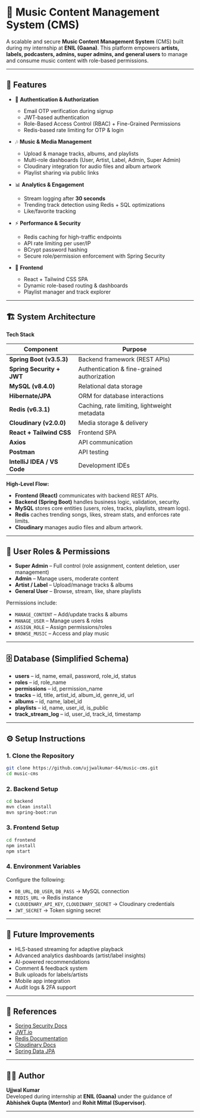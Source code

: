 # 🎵 Music Content Management System (CMS)

A scalable and secure **Music Content Management System** (CMS) built during my internship at **ENIL (Gaana)**.
This platform empowers **artists, labels, podcasters, admins, super admins, and general users** to manage and consume music content with role-based permissions.

---

## 🚀 Features

* 🔑 **Authentication & Authorization**

  * Email OTP verification during signup
  * JWT-based authentication
  * Role-Based Access Control (RBAC) + Fine-Grained Permissions
  * Redis-based rate limiting for OTP & login

* 🎶 **Music & Media Management**

  * Upload & manage tracks, albums, and playlists
  * Multi-role dashboards (User, Artist, Label, Admin, Super Admin)
  * Cloudinary integration for audio files and album artwork
  * Playlist sharing via public links

* 📊 **Analytics & Engagement**

  * Stream logging after **30 seconds**
  * Trending track detection using Redis + SQL optimizations
  * Like/favorite tracking

* ⚡ **Performance & Security**

  * Redis caching for high-traffic endpoints
  * API rate limiting per user/IP
  * BCrypt password hashing
  * Secure role/permission enforcement with Spring Security

* 🎨 **Frontend**

  * React + Tailwind CSS SPA
  * Dynamic role-based routing & dashboards
  * Playlist manager and track explorer

---

## 🏗️ System Architecture

**Tech Stack**

| Component                   | Purpose                                      |
| --------------------------- | -------------------------------------------- |
| **Spring Boot (v3.5.3)**    | Backend framework (REST APIs)                |
| **Spring Security + JWT**   | Authentication & fine-grained authorization  |
| **MySQL (v8.4.0)**          | Relational data storage                      |
| **Hibernate/JPA**           | ORM for database interactions                |
| **Redis (v6.3.1)**          | Caching, rate limiting, lightweight metadata |
| **Cloudinary (v2.0.0)**     | Media storage & delivery                     |
| **React + Tailwind CSS**    | Frontend SPA                                 |
| **Axios**                   | API communication                            |
| **Postman**                 | API testing                                  |
| **IntelliJ IDEA / VS Code** | Development IDEs                             |

**High-Level Flow:**

* **Frontend (React)** communicates with backend REST APIs.
* **Backend (Spring Boot)** handles business logic, validation, security.
* **MySQL** stores core entities (users, roles, tracks, playlists, stream logs).
* **Redis** caches trending songs, likes, stream stats, and enforces rate limits.
* **Cloudinary** manages audio files and album artwork.

---

## 🔐 User Roles & Permissions

* **Super Admin** – Full control (role assignment, content deletion, user management)
* **Admin** – Manage users, moderate content
* **Artist / Label** – Upload/manage tracks & albums
* **General User** – Browse, stream, like, share playlists

Permissions include:

* `MANAGE_CONTENT` – Add/update tracks & albums
* `MANAGE_USER` – Manage users & roles
* `ASSIGN_ROLE` – Assign permissions/roles
* `BROWSE_MUSIC` – Access and play music

---

## 🗄️ Database (Simplified Schema)

* **users** – id, name, email, password, role_id, status
* **roles** – id, role_name
* **permissions** – id, permission_name
* **tracks** – id, title, artist_id, album_id, genre_id, url
* **albums** – id, name, label_id
* **playlists** – id, name, user_id, is_public
* **track_stream_log** – id, user_id, track_id, timestamp

---

## ⚙️ Setup Instructions

### 1. Clone the Repository

```bash
git clone https://github.com/ujjwalkumar-64/music-cms.git
cd music-cms
```

### 2. Backend Setup

```bash
cd backend
mvn clean install
mvn spring-boot:run
```

### 3. Frontend Setup

```bash
cd frontend
npm install
npm start
```

### 4. Environment Variables

Configure the following:

* `DB_URL`, `DB_USER`, `DB_PASS` → MySQL connection
* `REDIS_URL` → Redis instance
* `CLOUDINARY_API_KEY`, `CLOUDINARY_SECRET` → Cloudinary credentials
* `JWT_SECRET` → Token signing secret

---

## 📌 Future Improvements

* HLS-based streaming for adaptive playback
* Advanced analytics dashboards (artist/label insights)
* AI-powered recommendations
* Comment & feedback system
* Bulk uploads for labels/artists
* Mobile app integration
* Audit logs & 2FA support

---

## 📖 References

* [Spring Security Docs](https://spring.io/projects/spring-security)
* [JWT.io](https://jwt.io/)
* [Redis Documentation](https://redis.io/docs)
* [Cloudinary Docs](https://cloudinary.com/documentation)
* [Spring Data JPA](https://spring.io/projects/spring-data-jpa)

---

## 👨‍💻 Author

**Ujjwal Kumar**  
Developed during internship at **ENIL (Gaana)** under the guidance of **Abhishek Gupta (Mentor)** and **Rohit Mittal (Supervisor)**.

---
